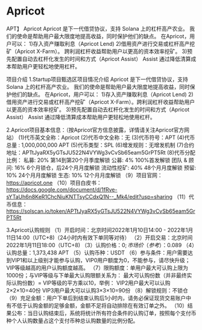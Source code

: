 #  Apricot
APT】 Apricot
Apricot 是下一代借贷协议，支持 Solana 上的杠杆高产农业。 我们的使命是帮助用户最大限度地提高收益，同时保护他们的缺点。 在Apricot，用户可以：
1)存入资产赚取利息（Apricot Lend) 2)借用资产进行交易或杠杆高产挖矿（Apricot X-Farm）。
跨利润杠杆收益帮助用户以更高的资本效率挖矿。
3)预先配置自动去杠杆化发生的时间和方式（Apricot Assist）
Assist 通过降低清算成本帮助用户更轻松地使用杠杆。


项目介绍
1.Startup项目甄选区项目情况介绍
Apricot 是下一代借贷协议，支持 Solana 上的杠杆高产农业。 我们的使命是帮助用户最大限度地提高收益，同时保护他们的缺点。
在Apricot，用户可以：
1)存入资产赚取利息（Apricot Lend)
2)借用资产进行交易或杠杆高产挖矿（Apricot X-Farm）。跨利润杠杆收益帮助用户以更高的资本效率挖矿。
3)预先配置自动去杠杆化发生的时间和方式（Apricot Assist） Assist 通过降低清算成本帮助用户更轻松地使用杠杆。

2.Apricot项目基本信息：（按Apricot官方信息披露，详情请关注Apricot官方网站）
(1)代币英文全称：Apricot
(2)代币中文全称：无
(3)代币符号：APT
(4)代币总量 : 1,000,000,000 APT
(5)代币类型：SPL
(6)增发规则：无增发机制
(7)合约地址：APTtJyaRX5yGTsJU522N4VYWg3vCvSb65eam5GrPT5Rt
(8)代币分配比例：
私募: 20%
第14到第20个月季度解锁
公募: 4%
100%首发解锁
团队 & 顾问: 16%
6个月锁仓，后24个月月度解锁
流动性挖矿: 40%
48个月月度解锁
预留: 10%
24个月月度解锁
生态: 10%
12个月月度解锁
（9）项目官网：https://apricot.one
（10）项目白皮书：https://docs.google.com/document/d/1fRve-sYTaUh6n8KeR1ChcNiuKNTTsyCCdxQ1N--_Mk4/edit?usp=sharing
（11）代币信息：https://solscan.io/token/APTtJyaRX5yGTsJU522N4VYWg3vCvSb65eam5GrPT5Rt

3.Apricot认购规则
（1）开启时间：北京时间2022年1月10日14:00 - 2022年1月11日14:00（UTC+8)（24小时内有效下单同等对待）
（2）开启交易：北京时间2022年1月11日18:00（UTC+8)
（3）认购价格：$0 ; 市场价（参考）：$0.089
（4）认购总量：1,373,438 APT
（5）认购币种：USDT
（6）参与条件：用户需要达到VIP1和以上级别才能参与认购，VIP0用户额度为0，不能参与，请尽快升级；VIP等级越高的用户认购额度越高。
（7）限购额度：单用户最大可认购上限为1000份；与VIP等级与下单最大认购限额关系为：
最大可认购份数（并非最终实际认购份数）= VIP等级的平方乘以10，举例：
VIP2用户最大可以认购2×2×10=40份
VIP3用户最大可以认购3×3×10=90份
（8）解锁规则：不锁仓
（9）充足金额：用户下单后到结束认购后1小时内，请务必保证现货交易账户中有不低于认购金额的足够金额，金额不足将自动排除在有效订单之外。
（10）结果公布：当日认购结束后，系统将统计所有符合条件的认购订单，按照每个支付币种个人认购数量占这个支付币种总认购数量的比例分配。
